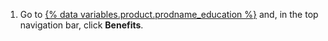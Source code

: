 1. Go to [{% data variables.product.prodname_education %}](https://education.github.com) and, in the top navigation bar, click **Benefits**.
